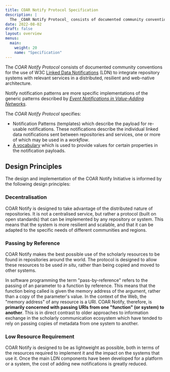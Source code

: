 ```yaml
---
title: COAR Notify Protocol Specification
description: |
  The _COAR Notify Protocol_ consists of documented community conventions for the use of W3C Linked Data Notifications (LDN) to integrate repository systems with relevant services in a distributed, resilient and web-native architecture.
date: 2022-08-02
draft: false
layout: overview
menus:
  main:
    weight: 20
    name: "Specification"
---
```


The _COAR Notify Protocol_ consists of documented community conventions for the use of W3C [Linked Data Notifications](https://www.w3.org/TR/2017/REC-ldn-20170502/) (LDN) to integrate repository systems with relevant services in a distributed, resilient and web-native architecture.

Notify notification patterns are more specific implementations of the generic patterns described by _[Event Notifications in Value-Adding Networks](https://www.eventnotifications.net)_.

The _COAR Notify Protocol_ specifies:

* Notification Patterns (templates) which describe the payload for re-usable notifications. These notifications describe the individual linked data notifications sent between repositories and services, one or more of which may be used in a *workflow*.
* [A vocabulary](/specification/vocabulary/) which is used to provide values for certain properties in the notification payloads.


## Design Principles
The design and implementation of the COAR Notify Initiative is informed by the following design principles:

### Decentralisation
COAR Notify is designed to take advantage of the distributed nature of repositories. It is not a centralised service, but rather a protocol (built on open standards) that can be implemented by any repository or system. This means that the system is more resilient and scalable, and that it can be adapted to the specific needs of different communities and regions.

### Passing by Reference
COAR Notify makes the best possible use of the scholarly resources to be found in repositories around the world. The protocol is designed to allow these resources to be used _in situ_, rather than being copied and moved to other systems.

In software programming the term "pass-by-reference" refers to the passing of an parameter to a function by reference. This means that the function being called is given the memory address of the argument, rather than a copy of the parameter's value. In the context of the Web, the "memory address" of any resource is a URI. COAR Notify, therefore, is **primarily concerned with passing URIs from one "function" (or system) to another**. This is in direct contrast to older approaches to information exchange in the scholarly communication ecosystem which have tended to rely on passing copies of metadata from one system to another.

### Low Resource Requirement
COAR Notify is designed to be as lightweight as possible, both in terms of the resources required to implement it and the impact on the systems that use it. Once the main LDN components have been developed for a platform or a system, the cost of adding new notifications is greatly reduced.
